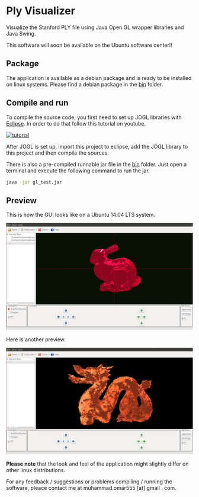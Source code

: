 # Ply Visualizer

Visualize the Stanford PLY file using Java Open GL wrapper libraries and Java Swing.

This software will soon be available on the Ubuntu software center!!

## Package

The application is available as a debian package and is ready to be installed on linux systems. Please find a debian package in the [bin](https://github.com/musaeed/Ply-Visualizer/tree/master/bin) folder.


## Compile and run

To compile the source code, you first need to set up JOGL libraries with [Eclipse](https://eclipse.org/). In order to do that follow this tutorial on youtube.

[![tutorial](http://img.youtube.com/vi/DnVWNFwelTI/0.jpg)](http://www.youtube.com/watch?v=DnVWNFwelTI)

After JOGL is set up, import this project to eclipse, add the JOGL library to this project and then compile
the sources.

There is also a pre-compiled runnable jar file in the [bin](https://github.com/musaeed/Ply-Visualizer/tree/master/bin) folder.
Just open a terminal and execute the following command to run the jar.
```bash
java -jar gl_test.jar
```
## Preview

This is how the GUI looks like on a Ubuntu 14.04 LTS system.

![GUI](https://github.com/musaeed/Ply-Visualizer/raw/master/bunny.png)

Here is another preview.

![ano](https://github.com/musaeed/Ply-Visualizer/raw/master/dragon.png)

**Please note** that the look and feel of the application might slightly differ on other linux distributions.

For any feedback / suggestions or problems compiling / running the software, pleace contact me at muhammad.omar555 [at] gmail . com.



